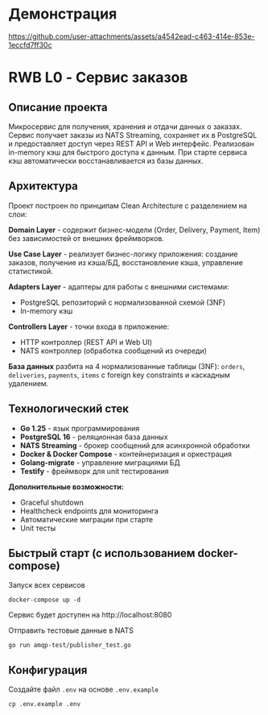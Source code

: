 # Демонстрация

https://github.com/user-attachments/assets/a4542ead-c463-414e-853e-1eccfd7ff30c

# RWB L0 - Сервис заказов

## Описание проекта

Микросервис для получения, хранения и отдачи данных о заказах. Сервис получает заказы из NATS Streaming, сохраняет их в PostgreSQL и предоставляет доступ через REST API и Web интерфейс. Реализован in-memory кэш для быстрого доступа к данным. При старте сервиса кэш автоматически восстанавливается из базы данных.

## Архитектура

Проект построен по принципам Clean Architecture с разделением на слои:

**Domain Layer** - содержит бизнес-модели (Order, Delivery, Payment, Item) без зависимостей от внешних фреймворков.

**Use Case Layer** - реализует бизнес-логику приложения: создание заказов, получение из кэша/БД, восстановление кэша, управление статистикой.

**Adapters Layer** - адаптеры для работы с внешними системами:
- PostgreSQL репозиторий с нормализованной схемой (3NF)
- In-memory кэш 

**Controllers Layer** - точки входа в приложение:
- HTTP контроллер (REST API и Web UI)
- NATS контроллер (обработка сообщений из очереди)

**База данных** разбита на 4 нормализованные таблицы (3NF): `orders`, `deliveries`, `payments`, `items` с foreign key constraints и каскадным удалением.

## Технологический стек

- **Go 1.25** - язык программирования
- **PostgreSQL 16** - реляционная база данных
- **NATS Streaming** - брокер сообщений для асинхронной обработки
- **Docker & Docker Compose** - контейнеризация и оркестрация
- **Golang-migrate** - управление миграциями БД
- **Testify** - фреймворк для unit тестирования

**Дополнительные возможности:**
- Graceful shutdown 
- Healthcheck endpoints для мониторинга
- Автоматические миграции при старте
- Unit тесты 

## Быстрый старт (c использованием docker-compose)

Запуск всех сервисов

``` docker-compose up -d ```

Сервис будет доступен на http://localhost:8080

Отправить тестовые данные в NATS

``` go run amqp-test/publisher_test.go ```

## Конфигурация

Создайте файл `.env` на основе `.env.example`

`cp .env.example .env`
